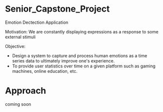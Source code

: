 # Senior_Capstone_Project
Emotion Dectection Application

Motivation: We are constantly displaying expressions as a response to some external stimuli

Objective:
  - Design a system to capture and process human emotions as a time series data to ultimately improve one's experience.
  - To provide user statistics over time on a given platform such as gaming machines, online education, etc.
  
# Approach
coming soon
